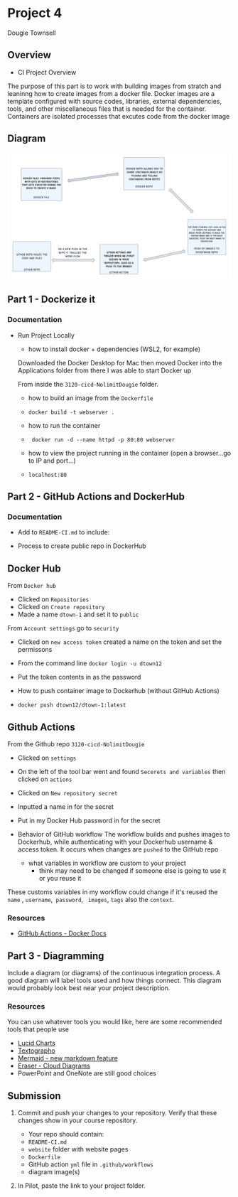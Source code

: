 # Project 4

Dougie Townsell 

## Overview 

- CI Project Overview
 
The purpose of this part is to work with building images from stratch and leaninng how to create images from a docker file. Docker images are a template configured with source codes, libraries, external dependencies, tools, and other miscellaneous files that is needed for the container. Containers are isolated processes that excutes code from the docker image 

## Diagram 

![Diagram](./P4.png)

## Part 1 - Dockerize it

### Documentation

- Run Project Locally
  - how to install docker + dependencies (WSL2, for example)
  
  Downloaded the Docker Desktop for Mac then moved Docker into the Applications folder from there I was able to start Docker up
  
  From inside the `3120-cicd-NolimitDougie` folder.
  
  - how to build an image from the `Dockerfile`
  - `docker build -t webserver .`
  
  - how to run the container
  - ` docker run -d --name httpd -p 80:80 webserver`
  
  - how to view the project running in the container (open a browser...go to IP and port...)
  - `localhost:80`

## Part 2 - GitHub Actions and DockerHub

### Documentation

- Add to `README-CI.md` to include:

- Process to create public repo in DockerHub

## Docker Hub

From `Docker hub` 
 - Clicked on `Repositories`
 - Clicked on `Create repository`
 - Made a name `dtown-1` and set it to `public`

 From `Account settings` go to `security`
  - Clicked on `new access token` created a name on the token and set the permissons 
  - From the command line `docker login -u dtown12` 
  - Put the token contents in as the password 
  
- How to push container image to Dockerhub (without GitHub Actions)
 - `docker push dtown12/dtown-1:latest`

## Github Actions

From the Github repo `3120-cicd-NolimitDougie`

- Clicked on `settings`
- On the left of the tool bar went and found `Secerets and variables` then clicked on `actions`
- Clicked on `New repository secret`
- Inputted a name in for the secret
- Put in my Docker Hub password in for the secret

- Behavior of GitHub workflow
   The workflow builds and pushes images to Dockerhub, while authenticating with your Dockerhub username & access token. 
   It occurs when changes are `pushed` to the GitHub repo


  - what variables in workflow are custom to your project
    - think may need to be changed if someone else is going to use it or you reuse it

 These customs variables in my workflow could change if it's reused the `name` , `username`,` password`, ` images`, `tags` also the `context`.



### Resources

- [GitHub Actions - Docker Docs](https://docs.docker.com/ci-cd/github-actions/)

## Part 3 - Diagramming

Include a diagram (or diagrams) of the continuous integration process.  A good diagram will label tools used and how things connect.  This diagram would probably look best near your project description.

### Resources

You can use whatever tools you would like, here are some recommended tools that people use

- [Lucid Charts](https://www.lucidchart.com/pages/)
- [Textographo](https://textografo.com/)
- [Mermaid - new markdown feature](https://github.blog/2022-02-14-include-diagrams-markdown-files-mermaid/)
- [Eraser - Cloud Diagrams](https://docs.tryeraser.com/docs/cloud-diagrams)
- PowerPoint and OneNote are still good choices

## Submission

1. Commit and push your changes to your repository. Verify that these changes show in your course repository.

   - Your repo should contain:
   - `README-CI.md`
   - `website` folder with website pages
   - `Dockerfile`
   - GitHub action `yml` file in `.github/workflows`
   - diagram image(s)

2. In Pilot, paste the link to your project folder.

